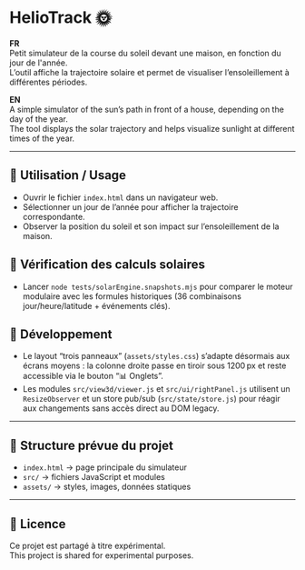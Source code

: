 # HelioTrack 🌞

**FR**  
Petit simulateur de la course du soleil devant une maison, en fonction du jour de l'année.  
L’outil affiche la trajectoire solaire et permet de visualiser l’ensoleillement à différentes périodes.

**EN**  
A simple simulator of the sun’s path in front of a house, depending on the day of the year.  
The tool displays the solar trajectory and helps visualize sunlight at different times of the year.

---

## 🚀 Utilisation / Usage
- Ouvrir le fichier `index.html` dans un navigateur web.
- Sélectionner un jour de l’année pour afficher la trajectoire correspondante.
- Observer la position du soleil et son impact sur l’ensoleillement de la maison.

## 🧪 Vérification des calculs solaires
- Lancer `node tests/solarEngine.snapshots.mjs` pour comparer le moteur modulaire
  avec les formules historiques (36 combinaisons jour/heure/latitude + événements clés).

## 🧰 Développement
- Le layout “trois panneaux” (`assets/styles.css`) s’adapte désormais aux écrans moyens :
  la colonne droite passe en tiroir sous 1200 px et reste accessible via le bouton “📊 Onglets”.
- Les modules `src/view3d/viewer.js` et `src/ui/rightPanel.js` utilisent un `ResizeObserver`
  et un store pub/sub (`src/state/store.js`) pour réagir aux changements sans accès direct au DOM legacy.

---

## 📂 Structure prévue du projet
- `index.html` → page principale du simulateur
- `src/` → fichiers JavaScript et modules
- `assets/` → styles, images, données statiques  

---

## 📜 Licence
Ce projet est partagé à titre expérimental.  
This project is shared for experimental purposes.
